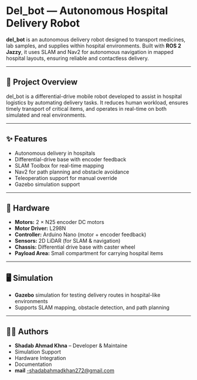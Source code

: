# Del_bot — Autonomous Hospital Delivery Robot

**del_bot** is an autonomous delivery robot designed to transport medicines, lab samples, and supplies within hospital environments. Built with **ROS 2 Jazzy**, it uses SLAM and Nav2 for autonomous navigation in mapped hospital layouts, ensuring reliable and contactless delivery.

---

## 📖 Project Overview
del_bot is a differential-drive mobile robot developed to assist in hospital logistics by automating delivery tasks. It reduces human workload, ensures timely transport of critical items, and operates in real-time on both simulated and real environments.

---

## ✨ Features
- Autonomous delivery in hospitals  
- Differential-drive base with encoder feedback  
- SLAM Toolbox for real-time mapping  
- Nav2 for path planning and obstacle avoidance  
- Teleoperation support for manual override  
- Gazebo simulation support  

---

## 🤖 Hardware
- **Motors:** 2 × N25 encoder DC motors  
- **Motor Driver:** L298N  
- **Controller:** Arduino Nano (motor + encoder feedback)  
- **Sensors:** 2D LiDAR (for SLAM & navigation)  
- **Chassis:** Differential drive base with caster wheel  
- **Payload Area:** Small compartment for carrying hospital items  

---

## 🖥️ Simulation
- **Gazebo** simulation for testing delivery routes in hospital-like environments  
- Supports SLAM mapping, obstacle detection, and path planning  

---
## 👨‍💻 Authors

- **Shadab Ahmad Khna** – Developer & Maintaine  
- Simulation Support  
- Hardware Integration  
- Documentation
- **mail** -shadabahmadkhan272@gmail.com 

